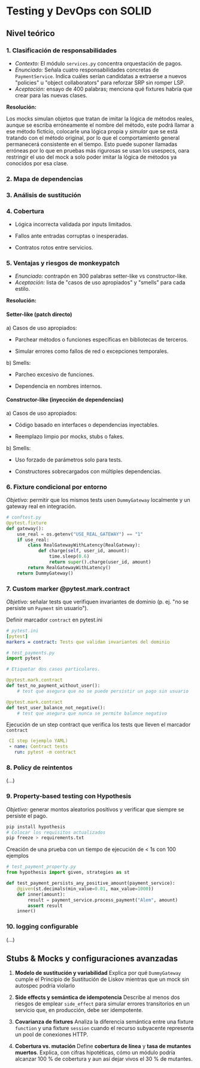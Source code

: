 # Testing y DevOps con SOLID

## Nivel teórico

### 1. Clasificación de responsabilidades

- *Contexto:* El módulo `services.py` concentra orquestación de pagos.
- *Enunciado:* Señala cuatro responsabilidades concretas de `PaymentService`. Indica cuáles serían candidatas a extraerse a nuevos "policies" u "object collaborators" para reforzar SRP sin romper LSP.
- *Aceptación:* ensayo de 400 palabras; menciona qué fixtures habría que crear para las nuevas clases.

**Resolución:**

Los mocks simulan objetos que tratan de imitar la lógica de métodos reales, aunque se escriba erróneamente el nombre del método, este podrá llamar a ese método ficticio, colocarle una lógica propia y *simular* que se está tratando con el método original, por lo que el comportamiento general permanecerá consistente en el tiempo.
Esto puede suponer llamadas erróneas por lo que en pruebas más rigurosas se usan los usespecs, oara restringir el uso del mock a solo poder imitar la lógica de métodos ya conocidos por esa clase.

### 2. Mapa de dependencias

### 3. Análisis de sustitución

### 4. Cobertura

- Lógica incorrecta validada por inputs limitados.

- Fallos ante entradas corruptas o inesperadas.

- Contratos rotos entre servicios.

### 5. Ventajas y riesgos de monkeypatch

- *Enunciado:* contrapón en 300 palabras setter-like vs constructor-like.
- *Aceptación:* lista de "casos de uso apropiados" y "smells" para cada estilo.

**Resolución:**

#### Setter-like (patch directo)

a) Casos de uso apropiados:

- Parchear métodos o funciones específicas en bibliotecas de terceros.

- Simular errores como fallos de red o excepciones temporales.

b) Smells:

- Parcheo excesivo de funciones.

- Dependencia en nombres internos.

#### Constructor-like (inyección de dependencias)

a) Casos de uso apropiados:

- Código basado en interfaces o dependencias inyectables.

- Reemplazo limpio por mocks, stubs o fakes.

b) Smells:

- Uso forzado de parámetros solo para tests.

- Constructores sobrecargados con múltiples dependencias.

### 6. Fixture condicional por entorno

*Objetivo:* permitir que los mismos tests usen `DummyGateway` localmente y un gateway real en integración.

```python
# conftest.py
@pytest.fixture
def gateway():
    use_real = os.getenv("USE_REAL_GATEWAY") == "1"
    if use_real:
        class RealGatewayWithLatency(RealGateway):
            def charge(self, user_id, amount):
                time.sleep(0.6)
                return super().charge(user_id, amount)
        return RealGatewayWithLatency()
    return DummyGateway()
```

### 7. Custom marker @pytest.mark.contract

*Objetivo:* señalar tests que verifiquen invariantes de dominio (p. ej. "no se persiste un `Payment` sin usuario").

Definir marcador `contract` en pytest.ini

```yaml
# pytest.ini
[pytest]
markers = contract: Tests que validan invariantes del dominio
```

```python
# test_payments.py
import pytest

# Etiquetar dos casos particulares.

@pytest.mark.contract
def test_no_payment_without_user():
    # test que asegura que no se puede persistir un pago sin usuario

@pytest.mark.contract
def test_user_balance_not_negative():
    # test que asegura que nunca se permite balance negativo
```

Ejecución de un step contract que verifica los tests que lleven el marcador `contract`

```yaml
 CI step (ejemplo YAML)
 - name: Contract tests
   run: pytest -m contract
```

### 8. Policy de reintentos

(...)

### 9. Property-based testing con Hypothesis

*Objetivo:* generar montos aleatorios positivos y verificar que siempre se persiste el pago.

```bash
pip install hypothesis
# Colocar los requisitos actualizados
pip freeze > requirements.txt
```

Creación de una prueba con un tiempo de ejecución de < 1s con 100 ejemplos

```python
# test_payment_property.py
from hypothesis import given, strategies as st

def test_payment_persists_any_positive_amount(payment_service):
    @given(st.decimals(min_value=0.01, max_value=1000))
    def inner(amount):
        result = payment_service.process_payment("Alem", amount)
        assert result
    inner()

```

### 10. logging configurable

(...)

## Stubs & Mocks y configuraciones avanzadas

1. **Modelo de sustitución y variabilidad**
   Explica por qué `DummyGateway` cumple el Principio de Sustitución de Liskov mientras que un mock sin autospec podría violarlo

2. **Side effects y semántica de idempotencia**
   Describe al menos dos riesgos de emplear `side_effect` para simular errores transitorios en un servicio que, en producción, debe ser idempotente.

3. **Covarianza de fixtures**
   Analiza la diferencia semántica entre una fixture `function` y una fixture `session` cuando el recurso subyacente representa un pool de conexiones HTTP.

4. **Cobertura vs. mutación**
   Define **cobertura de línea** y **tasa de mutantes muertos**. Explica, con cifras hipotéticas, cómo un módulo podría alcanzar 100 % de cobertura y aun así dejar vivos el 30 % de mutantes.
